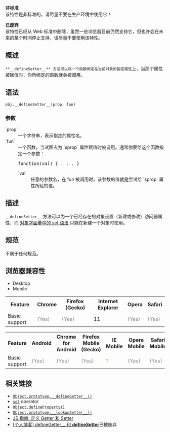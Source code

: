 <div>

<div class="overheadIndicator nonStandard nonStandardHeader">

**<span title="This API has not been standardized."></span>非标准**  
该特性是非标准的，请尽量不要在生产环境中使用它！

</div>

<div class="overheadIndicator deprecated deprecatedHeader">

**<span title="This is an obsolete API and is no longer guaranteed to work."></span>已废弃**  
该特性已经从 Web 标准中删除，虽然一些浏览器目前仍然支持它，但也许会在未来的某个时间停止支持，请尽量不要使用该特性。

</div>

</div>

## <span class="def"><span>概述</span></span>

`**__defineSetter__** 方法可以将一个函数绑定在当前对象的指定属性`上，当那个属性被赋值时，你所绑定的函数就会被调用。

## 语法

    obj.__defineSetter__(prop, fun)

### 参数

<dl>

<dt>`prop`</dt>

<dd>一个字符串，表示指定的属性名。</dd>

<dt>`fun`</dt>

<dd>一个函数，当试图去为 `sprop` 属性赋值时被调用。通常你要给这个函数指定一个参数：  

<pre>function(<var>val</var>) { . . . }</pre>

<dl>

<dt>`val`</dt>

<dd>任意的参数名，在 fun 被调用时，该参数的值就是尝试给 `sprop` 属性所赋的值。</dd>

</dl>

</dd>

</dl>

## 描述

`__defineSetter__` 方法可以为一个已经存在的对象设置（新建或修改）访问器属性，而 [对象字面量中的 set 语法](/zh-CN/docs/Web/JavaScript/Reference/Operators/set "此页面仍未被本地化, 期待您的翻译!") 只能在新建一个对象时使用。

## 规范

不属于任何规范。

## <span class="def"><span>浏览器兼容性</span></span>

<div>

<div class="htab"><a id="AutoCompatibilityTable" name="AutoCompatibilityTable"></a>

*   <a>Desktop</a>
*   <a>Mobile</a>

</div>

</div>

<div id="compat-desktop">

<table class="compat-table">

<tbody>

<tr>

<th>Feature</th>

<th>Chrome</th>

<th>Firefox (Gecko)</th>

<th>Internet Explorer</th>

<th>Opera</th>

<th>Safari</th>

</tr>

<tr>

<td>Basic support</td>

<td><span style="color: #888;" title="Please update this with the earliest version of support.">(Yes)</span></td>

<td><span style="color: #888;" title="Please update this with the earliest version of support.">(Yes)</span></td>

<td>11</td>

<td><span style="color: #888;" title="Please update this with the earliest version of support.">(Yes)</span></td>

<td><span style="color: #888;" title="Please update this with the earliest version of support.">(Yes)</span></td>

</tr>

</tbody>

</table>

</div>

<div id="compat-mobile">

<table class="compat-table">

<tbody>

<tr>

<th>Feature</th>

<th>Android</th>

<th>Chrome for Android</th>

<th>Firefox Mobile (Gecko)</th>

<th>IE Mobile</th>

<th>Opera Mobile</th>

<th>Safari Mobile</th>

</tr>

<tr>

<td>Basic support</td>

<td><span style="color: #888;" title="Please update this with the earliest version of support.">(Yes)</span></td>

<td><span style="color: #888;" title="Please update this with the earliest version of support.">(Yes)</span></td>

<td><span style="color: #888;" title="Please update this with the earliest version of support.">(Yes)</span></td>

<td><span style="color: rgb(255, 153, 0);" title="Compatibility unknown; please update this.">?</span></td>

<td><span style="color: #888;" title="Please update this with the earliest version of support.">(Yes)</span></td>

<td><span style="color: #888;" title="Please update this with the earliest version of support.">(Yes)</span></td>

</tr>

</tbody>

</table>

</div>

## 相关链接

*   [`Object.prototype.__defineGetter__()`](/zh-CN/docs/Web/JavaScript/Reference/Global_Objects/Object/__defineGetter__ "__defineGetter__ 方法可以将一个函数绑定在当前对象的指定属性上，当那个属性的值被读取时，你所绑定的函数就会被调用。")
*   [`set`](/zh-CN/docs/Web/JavaScript/Reference/Operators/set "此页面仍未被本地化, 期待您的翻译!") operator
*   [`Object.defineProperty()`](/zh-CN/docs/Web/JavaScript/Reference/Global_Objects/Object/defineProperty "Object.defineProperty() 方法直接在一个对象上定义一个新属性，或者修改一个已经存在的属性， 并返回这个对象。")
*   [`Object.prototype.__lookupSetter__()`](/zh-CN/docs/Web/JavaScript/Reference/Global_Objects/Object/__lookupSetter__ "此页面仍未被本地化, 期待您的翻译!")
*   [JS 指南: 定义 Getter 和 Setter](/zh-CN/docs/Web/JavaScript/Guide/Working_with_Objects#Defining_getters_and_setters)
*   [[个人博客] defineGetter__ 和 __defineSetter__](http://whereswalden.com/2010/04/16/more-spidermonkey-changes-ancient-esoteric-very-rarely-used-syntax-for-creating-getters-and-setters-is-being-removed/)已被废弃